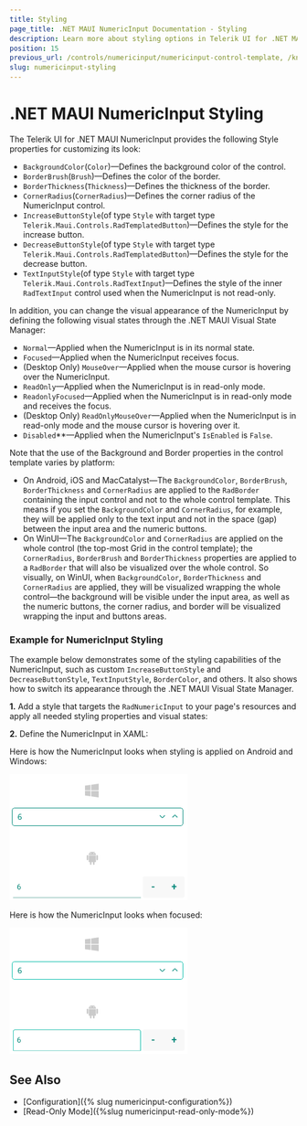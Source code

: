 ```yaml
---
title: Styling
page_title: .NET MAUI NumericInput Documentation - Styling
description: Learn more about styling options in Telerik UI for .NET MAUI NumericInput control.
position: 15
previous_url: /controls/numericinput/numericinput-control-template, /knowledge-base/numeric-hide-buttons
slug: numericinput-styling
---
```


# .NET MAUI NumericInput Styling

The Telerik UI for .NET MAUI NumericInput provides the following Style properties for customizing its look:

* `BackgroundColor`(`Color`)&mdash;Defines the background color of the control.
* `BorderBrush`(`Brush`)&mdash;Defines the color of the border.
* `BorderThickness`(`Thickness`)&mdash;Defines the thickness of the border.
* `CornerRadius`(`CornerRadius`)&mdash;Defines the corner radius of the NumericInput control.
* `IncreaseButtonStyle`(of type `Style` with target type `Telerik.Maui.Controls.RadTemplatedButton`)&mdash;Defines the style for the increase button.
* `DecreaseButtonStyle`(of type `Style` with target type `Telerik.Maui.Controls.RadTemplatedButton`)&mdash;Defines the style for the decrease button.
* `TextInputStyle`(of type `Style` with target type `Telerik.Maui.Controls.RadTextInput`)&mdash;Defines the style of the inner `RadTextInput` control used when the NumericInput is not read-only.

In addition, you can change the visual appearance of the NumericInput by defining the following visual states through the .NET MAUI Visual State Manager:

* `Normal`&mdash;Applied when the NumericInput is in its normal state.
* `Focused`&mdash;Applied when the NumericInput receives focus.
* (Desktop Only) `MouseOver`&mdash;Applied when the mouse cursor is hovering over the NumericInput.
* `ReadOnly`&mdash;Applied when the NumericInput is in read-only mode.
* `ReadonlyFocused`&mdash;Applied when the NumericInput is in read-only mode and receives the focus.
* (Desktop Only) `ReadOnlyMouseOver`&mdash;Applied when the NumericInput is in read-only mode and the mouse cursor is hovering over it.
* `Disabled`**&mdash;Applied when the NumericInput's `IsEnabled` is `False`.

Note that the use of the Background and Border properties in the control template varies by platform:

* On Android, iOS and MacCatalyst&mdash;The `BackgroundColor`, `BorderBrush`, `BorderThickness` and `CornerRadius` are applied to the `RadBorder` containing the input control and not to the whole control template. This means if you set the `BackgroundColor` and `CornerRadius`, for example, they will be applied only to the text input and not in the space (gap) between the input area and the numeric buttons.
* On WinUI&mdash;The `BackgroundColor` and `CornerRadius` are applied on the whole control (the top-most Grid in the control template); the `CornerRadius`, `BorderBrush` and `BorderThickness` properties are applied to a `RadBorder` that will also be visualized over the whole control. So visually, on WinUI, when `BackgroundColor`, `BorderThickness` and `CornerRadius` are applied, they will be visualized wrapping the whole control&mdash;the background will be visible under the input area, as well as the numeric buttons, the corner radius, and border will be visualized wrapping the input and buttons areas.


### Example for NumericInput Styling

The example below demonstrates some of the styling capabilities of the NumericInput, such as custom `IncreaseButtonStyle` and `DecreaseButtonStyle`, `TextInputStyle`, `BorderColor`, and others. It also shows how to switch its appearance through the .NET MAUI Visual State Manager.

**1.** Add a style that targets the `RadNumericInput` to your page's resources and apply all needed styling properties and visual states:

<snippet id='numericinput-custom-styles' />

**2.** Define the NumericInput in XAML:

<snippet id='numericinput-styling-xaml' />

Here is how the NumericInput looks when styling is applied on Android and Windows:

![.NET MAUI NumericInput Styling](images/numericinput-styling.png)

Here is how the NumericInput looks when focused:

![.NET MAUI NumericInput Focused Styling](images/numericinput-focused-styling.png)

## See Also

- [Configuration]({% slug numericinput-configuration%})
- [Read-Only Mode]({%slug numericinput-read-only-mode%})